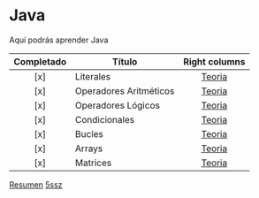 # Java
Aquí podrás aprender Java

|Completado     | Título                | Right columns |
|:-------------:| -------------         |:-------------:|
|[x]            | Literales             |[Teoria]() |
|[x]             | Operadores Aritméticos|[Teoria]()|
|[x]            | Operadores Lógicos    |[Teoria]()|
|[x]            | Condicionales         |[Teoria]()|
|[x]            | Bucles                |[Teoria]()|
|[x]            | Arrays                |[Teoria]()|
|[x]            | Matrices              |[Teoria]()|

[Resumen](https://5ssz.github.io/Java/Resumen)
[5ssz](https://5ssz.github.io)
